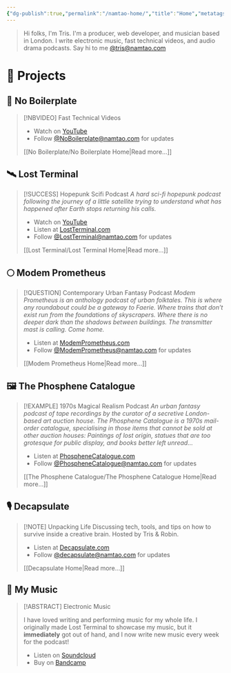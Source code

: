 ```yaml
---
{"dg-publish":true,"permalink":"/namtao-home/","title":"Home","metatags":{"og:title":"Namtao Productions","og:image":"https://www.namtao.com/apple-touch-icon.png","description":"Namtao Productions produces No Boilerplate, Lost Terminal, Modem Prometheus, and The Phosphene Catalogue"},"tags":["index","gardenEntry"],"noteIcon":""}
---
```



> Hi folks, I'm Tris. I'm a producer, web developer, and musician based in London. I write electronic music, fast technical videos, and audio drama podcasts. Say hi to me [@tris@namtao.com](https://namtao.com/@tris)

# 📔 Projects

## 📼 No Boilerplate

> [!NBVIDEO] Fast Technical Videos
>
> - Watch on [YouTube](https://www.youtube.com/c/NoBoilerplate)
> - Follow [@NoBoilerplate@namtao.com](https://namtao.com/@noboilerplate) for updates
>
> [[No Boilerplate/No Boilerplate Home\|Read more...]]

## 🛰️ Lost Terminal

> [!SUCCESS] Hopepunk Scifi Podcast
> _A hard sci-fi hopepunk podcast following the journey of a little satellite trying to understand what has happened after Earth stops returning his calls._
>
> - Watch on [YouTube](https://www.youtube.com/watch?v=p3bDE9kszMc&list=PL95NP4bDITAln7fq-cCqzOFE15UvVthuL&index=2&t=0s)
> - Listen at [LostTerminal.com](https://lostterminal.com/)
> - Follow [@LostTerminal@namtao.com](https://namtao.com/@lostterminal) for updates
>
> [[Lost Terminal/Lost Terminal Home\|Read more...]]

## 🌕 Modem Prometheus

> [!QUESTION] Contemporary Urban Fantasy Podcast
> _Modem Prometheus is an anthology podcast of urban folktales. This is where any roundabout could be a gateway to Faerie. Where trains that don’t exist run from the foundations of skyscrapers. Where there is no deeper dark than the shadows between buildings. The transmitter mast is calling. Come home._
>
> - Listen at [ModemPrometheus.com](https://www.modemprometheus.com/)
> - Follow [@ModemPrometheus@namtao.com](https://namtao.com/@modemprometheus) for updates
>
> [[Modem Prometheus Home\|Read more...]]

## 🖼️ The Phosphene Catalogue

> [!EXAMPLE] 1970s Magical Realism Podcast
> _An urban fantasy podcast of tape recordings by the curator of a secretive London-based art auction house. The Phosphene Catalogue is a 1970s mail-order catalogue, specialising in those items that cannot be sold at other auction houses: Paintings of lost origin, statues that are too grotesque for public display, and books better left unread..._
>
> - Listen at [PhospheneCatalogue.com](https://phosphenecatalogue.com/)
> - Follow [@PhospheneCatalogue@namtao.com](https://namtao.com/@PhospheneCatalogue) for updates
>
> [[The Phosphene Catalogue/The Phosphene Catalogue Home\|Read more...]]

## 🎙 Decapsulate

> [!NOTE] Unpacking Life
> Discussing tech, tools, and tips on how to survive inside a creative brain. Hosted by Tris & Robin.
>
> - Listen at [Decapsulate.com](https://decpasulate.com/)
> - Follow [@decapsulate@namtao.com](https://namtao.com/@decapsulate) for updates
>
> [[Decapsulate Home\|Read more...]]

## 🎹 My Music

> [!ABSTRACT] Electronic Music
>
> I have loved writing and performing music for my whole life.
> I originally made Lost Terminal to showcase my music, but it **immediately** got out of hand, and I now write new music every week for the podcast!
>
> - Listen on [Soundcloud](https://soundcloud.com/namtao)
> - Buy on [Bandcamp](https://namtao.bandcamp.com/)
